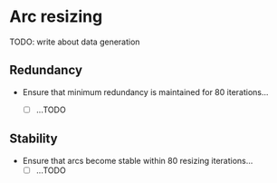 # Arc resizing

TODO: write about data generation


## Redundancy

- Ensure that minimum redundancy is maintained for 80 iterations...
  - [ ] ...TODO


## Stability

- Ensure that arcs become stable within 80 resizing iterations...
  - [ ] ...TODO

